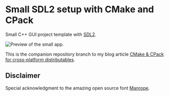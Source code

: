 # Small SDL2 setup with CMake and CPack

Small C++ GUI project template with [SDL2](https://www.libsdl.org).

![Preview of the small app.](preview.png)

This is the companion repository branch to my blog
article [CMake & CPack for cross-platform distributables](https://martin-fieber.de/blog/cmake-cpack-cross-platform-distributables).

## Disclaimer

Special acknowledgment to the amazing open source font [Manrope](https://manropefont.com).

